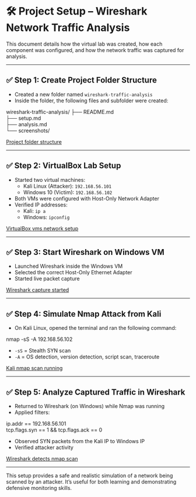 # 🛠️ Project Setup – Wireshark Network Traffic Analysis

This document details how the virtual lab was created, how each component was configured, and how the network traffic was captured for analysis.

---

## ✅ Step 1: Create Project Folder Structure

- Created a new folder named `wireshark-traffic-analysis`
- Inside the folder, the following files and subfolder were created:

wireshark-traffic-analysis/
├── README.md  
├── setup.md  
├── analysis.md  
└── screenshots/

[Project folder structure](screenshots/01_project_folder_structure.png)

---

## ✅ Step 2: VirtualBox Lab Setup

- Started two virtual machines:
  - Kali Linux (Attacker): `192.168.56.101`
  - Windows 10 (Victim): `192.168.56.102`
- Both VMs were configured with Host-Only Network Adapter
- Verified IP addresses:
  - Kali: `ip a`
  - Windows: `ipconfig`

[VirtualBox vms network setup](screenshots/02_virtualbox_vms_network_setup.png)

---

## ✅ Step 3: Start Wireshark on Windows VM

- Launched Wireshark inside the Windows VM
- Selected the correct Host-Only Ethernet Adapter
- Started live packet capture

[Wireshark capture started](screenshots/03_wireshark_capture_started.png)

---

## ✅ Step 4: Simulate Nmap Attack from Kali

- On Kali Linux, opened the terminal and ran the following command:

nmap -sS -A 192.168.56.102

- `-sS` = Stealth SYN scan  
- `-A` = OS detection, version detection, script scan, traceroute

[Kali nmap scan running](screenshots/04_kali_nmap_scan_running.png)

---

## ✅ Step 5: Analyze Captured Traffic in Wireshark

- Returned to Wireshark (on Windows) while Nmap was running
- Applied filters:

ip.addr == 192.168.56.101  
tcp.flags.syn == 1 && tcp.flags.ack == 0

- Observed SYN packets from the Kali IP to Windows IP
- Verified attacker activity

[Wireshark detects nmap scan](screenshots/05_wireshark_detects_nmap_scan.png)

---

This setup provides a safe and realistic simulation of a network being scanned by an attacker. It’s useful for both learning and demonstrating defensive monitoring skills.
